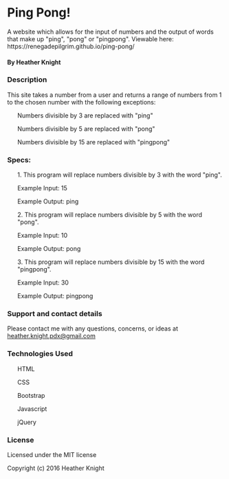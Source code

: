 <h1>Ping Pong!</h1>

<p>A website which allows for the input of numbers and the output of words that make up "ping", "pong" or "pingpong".  Viewable here: https://renegadepilgrim.github.io/ping-pong/</p>

<h4>By Heather Knight</h4>

<h3>Description</h3>

<p>This site takes a number from a user and returns a range of numbers from 1 to the chosen number with the following exceptions:</p>

  <ol>Numbers divisible by 3 are replaced with "ping"</ol>
  <ol>Numbers divisible by 5 are replaced with "pong"</ol>
  <ol>Numbers divisible by 15 are replaced with "pingpong"</ol>

<h3>Specs:</h3>
<p>
<ol>1. This program will replace numbers divisible by 3 with the word "ping".</ol>
  <ol>Example Input: 15</ol>
  <ol>Example Output: ping</ol>
  
<ol>2. This program will replace numbers divisible by 5 with the word "pong".</ol>
  <ol>Example Input: 10</ol>
  <ol>Example Output: pong</ol>

<ol>3. This program will replace numbers divisible by 15 with the word "pingpong".</ol>
  <ol>Example Input: 30</ol>
  <ol>Example Output: pingpong </ol>
</p>

<h3>Support and contact details</h3>

Please contact me with any questions, concerns, or ideas at heather.knight.pdx@gmail.com

<h3>Technologies Used</h3>

  <ol>HTML</ol>
  <ol>CSS</ol>
  <ol>Bootstrap</ol>
  <ol>Javascript</ol>
  <ol>jQuery</ol>


<h3>License</h3>

Licensed under the MIT license

Copyright (c) 2016 Heather Knight
